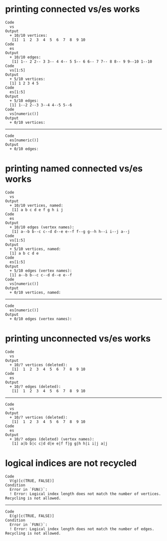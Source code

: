 # printing connected vs/es works

    Code
      vs
    Output
      + 10/10 vertices:
       [1]  1  2  3  4  5  6  7  8  9 10
    Code
      es
    Output
      + 10/10 edges:
       [1] 1-- 2 2-- 3 3-- 4 4-- 5 5-- 6 6-- 7 7-- 8 8-- 9 9--10 1--10
    Code
      vs[1:5]
    Output
      + 5/10 vertices:
      [1] 1 2 3 4 5
    Code
      es[1:5]
    Output
      + 5/10 edges:
      [1] 1--2 2--3 3--4 4--5 5--6
    Code
      vs[numeric()]
    Output
      + 0/10 vertices:

---

    Code
      es[numeric()]
    Output
      + 0/10 edges:

# printing named connected vs/es works

    Code
      vs
    Output
      + 10/10 vertices, named:
       [1] a b c d e f g h i j
    Code
      es
    Output
      + 10/10 edges (vertex names):
       [1] a--b b--c c--d d--e e--f f--g g--h h--i i--j a--j
    Code
      vs[1:5]
    Output
      + 5/10 vertices, named:
      [1] a b c d e
    Code
      es[1:5]
    Output
      + 5/10 edges (vertex names):
      [1] a--b b--c c--d d--e e--f
    Code
      vs[numeric()]
    Output
      + 0/10 vertices, named:

---

    Code
      es[numeric()]
    Output
      + 0/10 edges (vertex names):

# printing unconnected vs/es works

    Code
      vs
    Output
      + 10/? vertices (deleted):
       [1]  1  2  3  4  5  6  7  8  9 10
    Code
      es
    Output
      + 10/? edges (deleted):
       [1]  1  2  3  4  5  6  7  8  9 10

---

    Code
      vs
    Output
      + 10/? vertices (deleted):
       [1]  1  2  3  4  5  6  7  8  9 10
    Code
      es
    Output
      + 10/? edges (deleted) (vertex names):
       [1] a|b b|c c|d d|e e|f f|g g|h h|i i|j a|j

# logical indices are not recycled

    Code
      V(g)[c(TRUE, FALSE)]
    Condition
      Error in `FUN()`:
      ! Error: Logical index length does not match the number of vertices. Recycling is not allowed.

---

    Code
      E(g)[c(TRUE, FALSE)]
    Condition
      Error in `FUN()`:
      ! Error: Logical index length does not match the number of edges. Recycling is not allowed.

